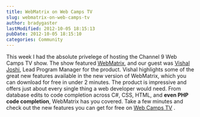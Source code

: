 ```yaml
---
title: WebMatrix on Web Camps TV
slug: webmatrix-on-web-camps-tv
author: bradygaster
lastModified: 2012-10-05 18:15:13
pubDate: 2012-10-05 18:15:10
categories: Community
---
```


<p>This week I had the absolute privelege of hosting the Channel 9 Web Camps TV show. The show featured
  <a href="http://www.microsoft.com/web/webmatrix/next/">WebMatrix</a>, and our guest was
  <a href="https://twitter.com/#!/vishalrjoshi">Vishal Joshi</a>, Lead Program Manager for the product. Vishal highlights some of the great new features available in the new version of WebMatrix, which you can download for free in under 2 minutes. The product is impressive and offers just about every
  single thing a web developer would need. From database edits to code completion across C#, CSS, HTML, and <strong>even PHP code completion</strong>, WebMatrix has you covered. Take a few minutes and check out the new features you can get for free on
  <a href="http://channel9.msdn.com/Shows/Web+Camps+TV/Web-Camps-TV-12-Vishal-Joshi-talks-about-WebMatrix-v2">Web Camps TV</a> .&#xA0;</p>
